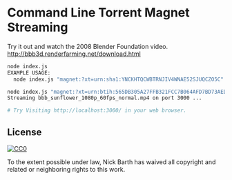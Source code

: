 # Command Line Torrent Magnet Streaming

Try it out and watch the 2008 Blender Foundation video. http://bbb3d.renderfarming.net/download.html

```bash
node index.js
EXAMPLE USAGE:
  node index.js "magnet:?xt=urn:sha1:YNCKHTQCWBTRNJIV4WNAE52SJUQCZO5C"

node index.js "magnet:?xt=urn:btih:565DB305A27FFB321FCC7B064AFD7BD73AEDDA2B&tr=udp%3a%2f%2ftracker.openbittorrent.com%3a80%2fannounce"
Streaming bbb_sunflower_1080p_60fps_normal.mp4 on port 3000 ...

# Try Visiting http://localhost:3000/ in your web browser.
```

## License

[![CC0](http://i.creativecommons.org/p/zero/1.0/88x31.png)](http://creativecommons.org/publicdomain/zero/1.0/)

To the extent possible under law, Nick Barth has waived all copyright and related or neighboring rights to this work.
